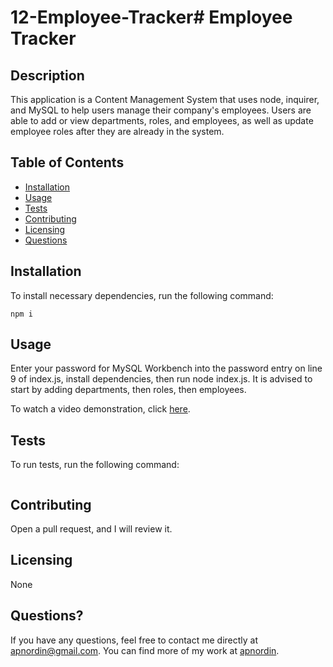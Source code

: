 # 12-Employee-Tracker# Employee Tracker

## Description
This application is a Content Management System that uses node, inquirer, and MySQL to help users manage their company's employees. Users are able to add or view departments, roles, and employees, as well as update employee roles after they are already in the system.

## Table of Contents
* [Installation](#installation)
* [Usage](#usage)
* [Tests](#tests)
* [Contributing](#contributing)
* [Licensing](#licensing)
* [Questions](#questions)

## Installation
To install necessary dependencies, run the following command:
```
npm i
```

## Usage
Enter your password for MySQL Workbench into the password entry on line 9 of index.js, install dependencies, then run node index.js. It is advised to start by adding departments, then roles, then employees.

To watch a video demonstration, click [here](https://drive.google.com/file/d/12AFLv5fvPBI79HChmfuqSm0oToI8EDoK/view).

## Tests
To run tests, run the following command:
```

```

## Contributing
Open a pull request, and I will review it.

## Licensing
None

## Questions?
If you have any questions, feel free to contact me directly at apnordin@gmail.com. You can find more of my work at [apnordin](https://github.com/apnordin).

